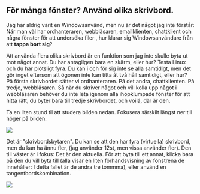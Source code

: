 



<h2>För många fönster? Använd olika skrivbord.</h2>

Jag har aldrig varit en Windowsanvänd, men nu är det något jag inte förstår: När man väl har ordhanteraren, webbläsaren, emailklienten, chattklient och några fönster för att undersöka filer
, hur klarar sig Windowsanvändare från att <b>tappa bort sig</b>?

Att använda flera olika skrivbord är en funktion som jag inte skulle byta ut mot något annat.
Du har antagligen bara en skärm, eller hur? Testa Linux och du har plötsligt fyra.
Du kan i och för sig inte se alla samtidigt, men det gör inget eftersom att ögonen inte kan titta åt två håll samtidigt, eller hur?
På första skrivbordet sätter vi ordhanteraren. På det andra, chattklienten. På tredje, webbläsaren. Så när du skriver något och
vill kolla upp något i webbläsaren behöver du inte leta igenom alla ihopklumpade fönster för att hitta rätt, du byter bara till tredje skrivbordet, och voilá, där är den.

Ta en liten stund til att studera bilden nedan. Fokusera särskilt längst ner till höger på bilden:

<img src="Images/workspaces.png" border="0"/>

Det är "skrivbordsbytaren". Du kan se att den har fyra (virtuella) skrivbord, men du kan ha ännu fler, (jag använder 12st, men vissa använder fler). 
Den till väster är i fokus: Det är den aktuella. För att byta till ett annat, klicka bara på den du vill byta till (alla visar en liten förhandsvisning av fönstrena de innehåller:
I detta fallet är de andra tre tommma), eller använd en tangentbordskombination.

<img src="Images/workspaces_full.png" border="0"/>




